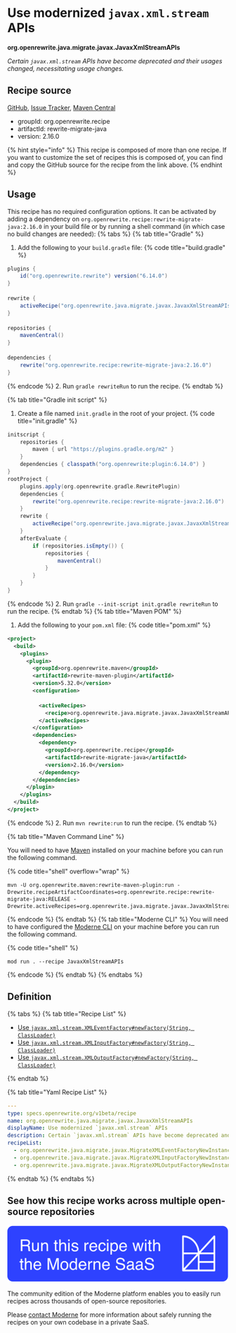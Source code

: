 # Use modernized `javax.xml.stream` APIs

**org.openrewrite.java.migrate.javax.JavaxXmlStreamAPIs**

_Certain `javax.xml.stream` APIs have become deprecated and their usages changed, necessitating usage changes._

## Recipe source

[GitHub](https://github.com/openrewrite/rewrite-migrate-java/blob/main/src/main/resources/META-INF/rewrite/javax-xml-stream.yml), [Issue Tracker](https://github.com/openrewrite/rewrite-migrate-java/issues), [Maven Central](https://central.sonatype.com/artifact/org.openrewrite.recipe/rewrite-migrate-java/2.16.0/jar)

* groupId: org.openrewrite.recipe
* artifactId: rewrite-migrate-java
* version: 2.16.0

{% hint style="info" %}
This recipe is composed of more than one recipe. If you want to customize the set of recipes this is composed of, you can find and copy the GitHub source for the recipe from the link above.
{% endhint %}

## Usage

This recipe has no required configuration options. It can be activated by adding a dependency on `org.openrewrite.recipe:rewrite-migrate-java:2.16.0` in your build file or by running a shell command (in which case no build changes are needed): 
{% tabs %}
{% tab title="Gradle" %}
1. Add the following to your `build.gradle` file:
{% code title="build.gradle" %}
```groovy
plugins {
    id("org.openrewrite.rewrite") version("6.14.0")
}

rewrite {
    activeRecipe("org.openrewrite.java.migrate.javax.JavaxXmlStreamAPIs")
}

repositories {
    mavenCentral()
}

dependencies {
    rewrite("org.openrewrite.recipe:rewrite-migrate-java:2.16.0")
}
```
{% endcode %}
2. Run `gradle rewriteRun` to run the recipe.
{% endtab %}

{% tab title="Gradle init script" %}
1. Create a file named `init.gradle` in the root of your project.
{% code title="init.gradle" %}
```groovy
initscript {
    repositories {
        maven { url "https://plugins.gradle.org/m2" }
    }
    dependencies { classpath("org.openrewrite:plugin:6.14.0") }
}
rootProject {
    plugins.apply(org.openrewrite.gradle.RewritePlugin)
    dependencies {
        rewrite("org.openrewrite.recipe:rewrite-migrate-java:2.16.0")
    }
    rewrite {
        activeRecipe("org.openrewrite.java.migrate.javax.JavaxXmlStreamAPIs")
    }
    afterEvaluate {
        if (repositories.isEmpty()) {
            repositories {
                mavenCentral()
            }
        }
    }
}
```
{% endcode %}
2. Run `gradle --init-script init.gradle rewriteRun` to run the recipe.
{% endtab %}
{% tab title="Maven POM" %}
1. Add the following to your `pom.xml` file:
{% code title="pom.xml" %}
```xml
<project>
  <build>
    <plugins>
      <plugin>
        <groupId>org.openrewrite.maven</groupId>
        <artifactId>rewrite-maven-plugin</artifactId>
        <version>5.32.0</version>
        <configuration>
          
          <activeRecipes>
            <recipe>org.openrewrite.java.migrate.javax.JavaxXmlStreamAPIs</recipe>
          </activeRecipes>
        </configuration>
        <dependencies>
          <dependency>
            <groupId>org.openrewrite.recipe</groupId>
            <artifactId>rewrite-migrate-java</artifactId>
            <version>2.16.0</version>
          </dependency>
        </dependencies>
      </plugin>
    </plugins>
  </build>
</project>
```
{% endcode %}
2. Run `mvn rewrite:run` to run the recipe.
{% endtab %}

{% tab title="Maven Command Line" %}

You will need to have [Maven](https://maven.apache.org/download.cgi) installed on your machine before you can run the following command.

{% code title="shell" overflow="wrap" %}
```shell
mvn -U org.openrewrite.maven:rewrite-maven-plugin:run -Drewrite.recipeArtifactCoordinates=org.openrewrite.recipe:rewrite-migrate-java:RELEASE -Drewrite.activeRecipes=org.openrewrite.java.migrate.javax.JavaxXmlStreamAPIs 
```
{% endcode %}
{% endtab %}
{% tab title="Moderne CLI" %}
You will need to have configured the [Moderne CLI](https://docs.moderne.io/moderne-cli/cli-intro) on your machine before you can run the following command.

{% code title="shell" %}
```shell
mod run . --recipe JavaxXmlStreamAPIs
```
{% endcode %}
{% endtab %}
{% endtabs %}

## Definition

{% tabs %}
{% tab title="Recipe List" %}
* [Use `javax.xml.stream.XMLEventFactory#newFactory(String, ClassLoader)`](../../../java/migrate/javax/migratexmleventfactorynewinstancetonewfactory.md)
* [Use `javax.xml.stream.XMLInputFactory#newFactory(String, ClassLoader)`](../../../java/migrate/javax/migratexmlinputfactorynewinstancetonewfactory.md)
* [Use `javax.xml.stream.XMLOutputFactory#newFactory(String, ClassLoader)`](../../../java/migrate/javax/migratexmloutputfactorynewinstancetonewfactory.md)

{% endtab %}

{% tab title="Yaml Recipe List" %}
```yaml
---
type: specs.openrewrite.org/v1beta/recipe
name: org.openrewrite.java.migrate.javax.JavaxXmlStreamAPIs
displayName: Use modernized `javax.xml.stream` APIs
description: Certain `javax.xml.stream` APIs have become deprecated and their usages changed, necessitating usage changes.
recipeList:
  - org.openrewrite.java.migrate.javax.MigrateXMLEventFactoryNewInstanceToNewFactory
  - org.openrewrite.java.migrate.javax.MigrateXMLInputFactoryNewInstanceToNewFactory
  - org.openrewrite.java.migrate.javax.MigrateXMLOutputFactoryNewInstanceToNewFactory

```
{% endtab %}
{% endtabs %}

## See how this recipe works across multiple open-source repositories

[![Moderne Link Image](/.gitbook/assets/ModerneRecipeButton.png)](https://app.moderne.io/recipes/org.openrewrite.java.migrate.javax.JavaxXmlStreamAPIs)

The community edition of the Moderne platform enables you to easily run recipes across thousands of open-source repositories.

Please [contact Moderne](https://moderne.io/product) for more information about safely running the recipes on your own codebase in a private SaaS.
